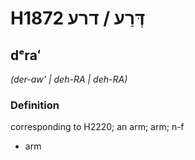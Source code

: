 # H1872 דְּרַע / דרע

## dᵉraʻ

_(der-aw' | deh-RA | deh-RA)_

### Definition

corresponding to H2220; an arm; arm; n-f

- arm
